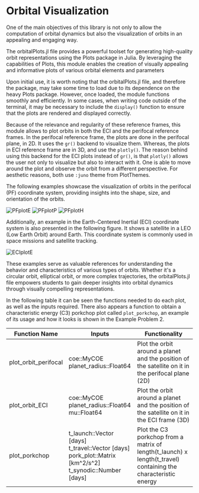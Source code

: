 # Orbital Visualization

One of the main objectives of this library is not only to allow the computation of orbital dynamics but also the visualization of orbits in an appealing and engaging way. 

The orbitalPlots.jl file provides a powerful toolset for generating high-quality orbit representations using the Plots package in Julia. By leveraging the capabilities of Plots, this module enables the creation of visually appealing and informative plots of various orbital elements and parameters

Upon initial use, it is worth noting that the orbitalPlots.jl file, and therefore the package, may take some time to load due to its dependence on the heavy Plots package. However, once loaded, the module functions smoothly and efficiently. In some cases, when writing code outside of the terminal, it may be necessary to include the `display()` function to ensure that the plots are rendered and displayed correctly.

Because of the relevance and regularity of these reference frames, this module allows to plot orbits in both the ECI and the perifocal reference frames. In the perifocal reference frame, the plots are done in the perifocal plane, in 2D. It uses the `gr()` backend to visualize them. Whereas, the plots in ECI reference frame are in 3D, and use the `plotly()`. The reason behind using this backend for the ECI plots instead of `gr()`, is that `plotly()` allows the user not only to visualize but also to interact with it. One is able to move around the plot and observe the orbit from a different perspective. For aesthetic reasons, both use `:juno` theme from PlotThemes.

The following examples showcase the visualization of orbits in the perifocal (PF) coordinate system, providing insights into the shape, size, and orientation of the orbits. 

![PFplotE](https://user-images.githubusercontent.com/115453770/252145648-41c6bdc4-0f6c-4f74-a0f5-28fb103ee045.png)
![PFplotP](https://user-images.githubusercontent.com/115453770/252145662-0bd3a9d6-ca44-44a9-a334-cd0974eae2a8.png)
![PFplotH](https://user-images.githubusercontent.com/115453770/252145661-eb68951a-56eb-43f5-8e64-484efaee26cb.png)


Additionally, an example in the Earth-Centered Inertial (ECI) coordinate system is also presented in the following figure. It shows a satellite in a LEO (Low Earth Orbit) around Earth. This coordinate system is commonly used in space missions and satellite tracking.

![ECIplotE](https://user-images.githubusercontent.com/115453770/252146523-2eb3a46c-9501-4035-930a-5f13375b5aee.png)

These examples serve as valuable references for understanding the behavior and characteristics of various types of orbits. Whether it's a circular orbit, elliptical orbit, or more complex trajectories, the orbitalPlots.jl file empowers students to gain deeper insights into orbital dynamics through visually compelling representations.

In the following table it can be seen the functions needed to do each plot, as well as the inputs required. There also appears a function to obtain a characteristic energy (C3) porkchop plot called `plot_porkchop`, an example of its usage and how it looks is shown in the Example Problem 2.

| Function Name          | Inputs                                            | Functionality                                                                                               |
|------------------------|---------------------------------------------------|-------------------------------------------------------------------------------------------------------------|
| plot\_orbit\_perifocal   | coe::MyCOE<br>planet\_radius::Float64              | Plot the orbit around a planet and the position of the satellite on it in the perifocal plane (2D)        |
| plot\_orbit\_ECI         | coe::MyCOE<br>planet\_radius::Float64<br>mu::Float64 | Plot the orbit around a planet and the position of the satellite on it in the ECI frame (3D)              |
| plot\_porkchop          | t\_launch::Vector [days]<br>t_travel::Vector [days]<br>pork\_plot::Matrix [km^2/s^2]<br>t\_synodic::Number [days] | Plot the C3 porkchop from a matrix of length(t\_launch) x length(t\_travel) containing the characteristic energy |

